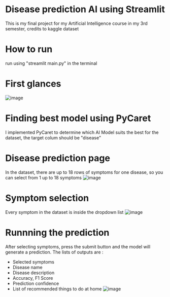 # Disease prediction AI using Streamlit

This is my final project for my Artificial Intelligence course in my 3rd semester, credits to kaggle dataset


# How to run
run using "streamlit main.py" in the terminal

# First glances
![image](https://github.com/user-attachments/assets/9c0c51cd-4c85-4721-beaf-1a81cdc39f90)


# Finding best model using PyCaret
I implemented PyCaret to determine which AI Model suits the best for the dataset, the target colum should be "disease"

# Disease prediction page
In the dataset, there are up to 18 rows of symptoms for one disease, so you can select from 1 up to 18 symptoms
![image](https://github.com/user-attachments/assets/eecd34db-2f2f-4a41-95e4-e6b0f4a37942)


# Symptom selection
Every symptom in the dataset is inside the dropdown list
![image](https://github.com/user-attachments/assets/a9a74e83-5a56-4339-89e7-b5b4435b1aff)

# Runnning the prediction
After selecting symptoms, press the submit button and the model will generate a prediction.
The lists of outputs are :
- Selected symptoms
- Disease name
- Disease description
- Accuracy, F1 Score
- Prediction confidence
- List of recommended things to do at home
![image](https://github.com/user-attachments/assets/d90cde7b-7619-456b-8699-1081d0866d3a)
